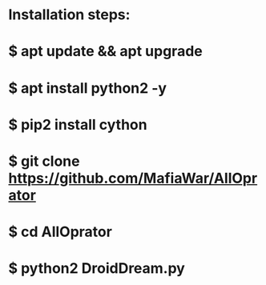 # Installation steps:
# $ apt update && apt upgrade
# $ apt install python2 -y
# $ pip2 install cython
# $ git clone https://github.com/MafiaWar/AllOprator
# $ cd AllOprator
# $ python2 DroidDream.py
